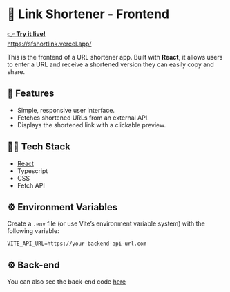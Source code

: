  # 🔗 Link Shortener - Frontend

[👉 **Try it live!**](https://sfshortlink.vercel.app/)  
https://sfshortlink.vercel.app/

This is the frontend of a URL shortener app. Built with **React**, it allows users to enter a URL and receive a shortened version they can easily copy and share.

## 🚀 Features

- Simple, responsive user interface.
- Fetches shortened URLs from an external API.
- Displays the shortened link with a clickable preview.

## 🧑‍💻 Tech Stack

- [React](https://reactjs.org/)
- Typescript
- CSS
- Fetch API

## ⚙️ Environment Variables

Create a `.env` file (or use Vite’s environment variable system) with the following variable:

```env
VITE_API_URL=https://your-backend-api-url.com
```

## ⚙️ Back-end

You can also see the back-end code [here](https://github.com/SebastianFurnier/LINK_SHORTENER)

